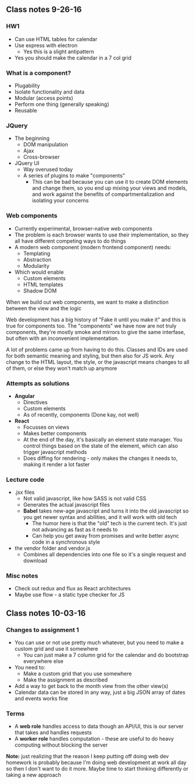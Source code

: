 
## Class notes 9-26-16

### HW1
* Can use HTML tables for calendar
* Use express with electron
    * Yes this is a slight antipattern
* Yes you should make the calendar in a 7 col grid

### What is a component?
* Plugability
* Isolate functionality and data
* Modular (access points)
* Perform one thing (generally speaking)
* Reusable

### JQuery
* The beginning
    * DOM manipulation
    * Ajax
    * Cross-browser
* JQuery UI
    * Way overused today
    * A series of plugins to make "components"
        * This can be bad because you can use it to create DOM elements and 
        change them, so you end up mixing your views and models, and work 
        against the benefits of compartmentalization and isolating your concerns

### Web components
* Currently experimental, browser-native web components
* The problem is each browser wants to use their implementation, so they all 
have different competing ways to do things
* A modern web component (modern frontend component) needs:
    * Templating
    * Abstraction
    * Modularity
* Which would enable
    * Custom elements
    * HTML templates
    * Shadow DOM

When we build out web components, we want to make a distinction between the 
view and the logic

Web development has a big history of "Fake it until you make it" and this is 
true for components too. The "components" we have now are not truly components,
they're mostly smoke and mirrors to give the same interfase, but often with
an inconvenient implementation.

A lot of problems came up from having to do this. Classes and IDs are used for
both semantic meaning and styling, but then also for JS work. Any change to the
HTML layout, the style, or the javascript means changes to all of them, or else
they won't match up anymore

### Attempts as solutions
* **Angular**
    * Directives
    * Custom elements
    * As of recently, components (Done kay, not well)
* **React**
    * Focusses on views
    * Makes better components
    * At the end of the day, it's basically an element state manager. You
    control things based on the state of the element, which can also trigger
    javascript methods
    * Does diffing for rendering - only makes the changes it needs to, making
    it render a lot faster

### Lecture code
* .jsx files
    * Not valid javascript, like how SASS is not valid CSS
    * Generates the actual javascript files
    * **Babel** takes new-age javascript and turns it into the old javascript
    so you get newer syntax and abilities, and it will work with old tech
        * The humor here is that the "old" tech is the current tech. It's just
        not advancing as fast as it needs to
        * Can help you get away from promises and write better async code in
        a synchronous style
* the vendor folder and vendor.js
    * Combines all dependencies into one file so it's a single request and
    download

### Misc notes
* Check out redux and flux as React architectures
* Maybe use flow - a static type checker for JS

## Class notes 10-03-16

### Changes to assignment 1
* You can use or not use pretty much whatever, but you need to make a custom 
grid and use it somewhere
    * You can just make a 7 column grid for the calendar and do bootstrap
    everywhere else
* You need to:
    * Make a custom grid that you use somewhere
    * Make the assignment as described
* Add a way to get back to the month view from the other view(s)
* Calendar data can be stored in any way, just a big JSON array of dates and
events works fine

### Terms
* A **web role** handles access to data though an API/UI, this is our server
that takes and handles requests
* A **worker role** handles computation - these are useful to do heavy
computing without blocking the server


**Note:** just realizing that the reason I keep putting off doing web dev
homework is probably because I'm doing web development at work all day so then
I don't want to do it more. Maybe time to start thinking differently or taking
a new approach